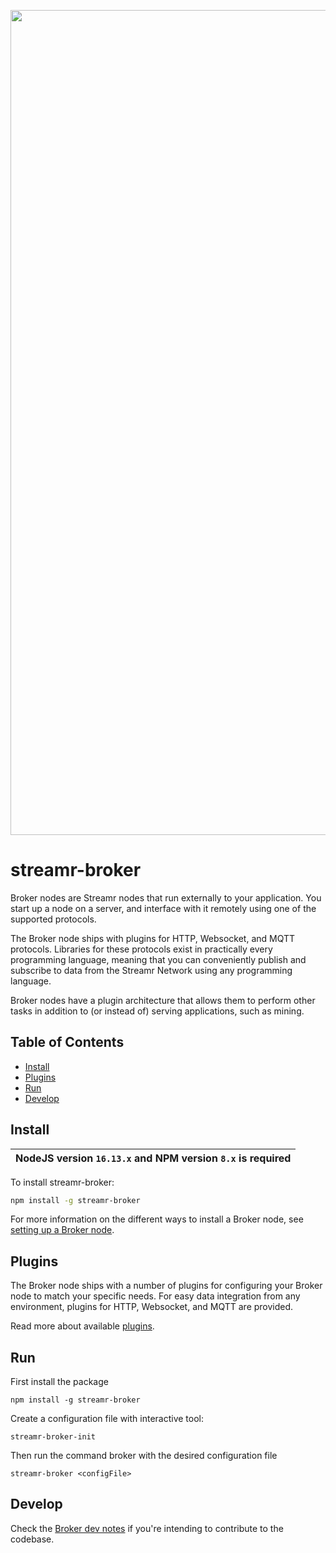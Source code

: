 <p align="center">
  <a href="https://streamr.network">
    <img alt="Streamr" src="https://raw.githubusercontent.com/streamr-dev/network-monorepo/main/packages/client/readme-header-img.png" width="1320" />
  </a>
</p>

# streamr-broker
Broker nodes are Streamr nodes that run externally to your application. You start up a node on a server, and interface with it remotely using one of the supported protocols.

The Broker node ships with plugins for HTTP, Websocket, and MQTT protocols. Libraries for these protocols exist in practically every programming language, meaning that you can conveniently publish and subscribe to data from the Streamr Network using any programming language.

Broker nodes have a plugin architecture that allows them to perform other tasks in addition to (or instead of) serving applications, such as mining.

## Table of Contents
- [Install](#install)
- [Plugins](#plugins)
- [Run](#run)
- [Develop](#develop)

## Install
| NodeJS version `16.13.x` and NPM version `8.x` is required |
| --- |

To install streamr-broker:
```bash
npm install -g streamr-broker
```

For more information on the different ways to install a Broker node, see [setting up a Broker node](https://streamr.network/docs/streamr-network/installing-broker-node).

## Plugins

The Broker node ships with a number of plugins for configuring your Broker node to match your specific needs. For easy data integration from any environment, plugins for HTTP, Websocket, and MQTT are provided. 

Read more about available [plugins](plugins.md).

## Run

First install the package
```
npm install -g streamr-broker
```
Create a configuration file with interactive tool:
```
streamr-broker-init 
```
Then run the command broker with the desired configuration file
```
streamr-broker <configFile>
```

## Develop

Check the [Broker dev notes](develop.md) if you're intending to contribute to the codebase.
